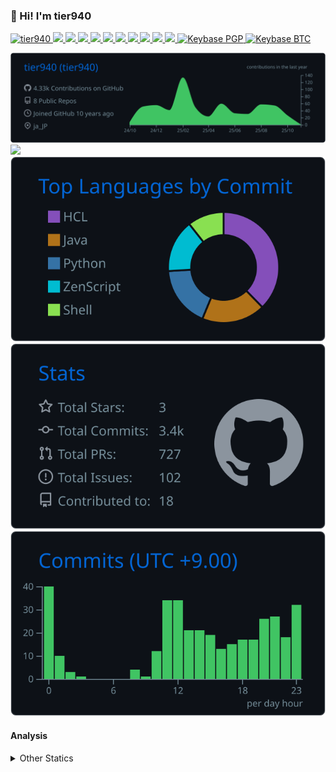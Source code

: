 ### 👋 Hi! I'm tier940

<p align="left"> 
  <a href="https://github.com/tier940/tier940/">
    <img src="https://komarev.com/ghpvc/?username=tier940" alt="tier940" />
  </a>
  <a href="http://twitter.com/tier940">
    <img height="20" src="https://img.shields.io/twitter/follow/tier940?label=Twitter&logo=twitter&style=flat" />
  </a>
  <a href="https://github.com/tier940">
    <img height="20" src="https://img.shields.io/github/followers/tier940?label=follow&logo=github&style=flat" />
  </a>
  <a href="https://www.reddit.com/user/tier940">
    <img height="20" src="https://img.shields.io/reddit/user-karma/combined/tier940?label=Reddit&logo=reddit&style=flat" />
  </a>
  <a href="https://stackoverflow.com/users/17317833/tier940">
    <img height="20" src="https://img.shields.io/stackexchange/stackoverflow/r/17317833?label=StackOverflow&logo=stack-overflow&style=flat" />
  </a>
  <a href="https://zenn.dev/tier940">
    <img height="20" src="https://zenn.badge.nikaera.com/s/tier940/likes" />
  </a>
  <a href="https://zenn.dev/tier940">
    <img height="20" src="https://zenn.badge.nikaera.com/s/tier940/followers" />
  </a>
  <a href="https://zenn.dev/tier940">
    <img height="20" src="https://zenn.badge.nikaera.com/s/tier940/articles" />
  </a>
  <a href="http://qiita.com/tier940">
    <img height="20" src="https://qiita-badge.apiapi.app/s/tier940/posts.svg" />
  </a>
  <a href="http://qiita.com/tier940">
    <img height="20" src="https://qiita-badge.apiapi.app/s/tier940/contributions.svg" />
  </a>
  <a href="https://github.com/tier940/tier940/">
    <img height="20" src="https://github.com/tier940/tier940/actions/workflows/main.yml/badge.svg" />
  </a>
  <a href="https://keybase.io/tier940">
    <img alt="Keybase PGP" src="https://img.shields.io/keybase/pgp/tier940">
  </a>
  <a href="https://keybase.io/tier940">
    <img alt="Keybase BTC" src="https://img.shields.io/keybase/btc/tier940">
  </a>
</p>

[![](https://raw.githubusercontent.com/tier940/tier940/main/profile-summary-card-output/github_dark/0-profile-details.svg)](https://github.com/vn7n24fzkq/github-profile-summary-cards)
[![](https://raw.githubusercontent.com/tier940/tier940/main/profile-summary-card-output/github_dark/1-repos-per-language.svg)](https://github.com/vn7n24fzkq/github-profile-summary-cards) [![](https://raw.githubusercontent.com/tier940/tier940/main/profile-summary-card-output/github_dark/2-most-commit-language.svg)](https://github.com/vn7n24fzkq/github-profile-summary-cards)
[![](https://raw.githubusercontent.com/tier940/tier940/main/profile-summary-card-output/github_dark/3-stats.svg)](https://github.com/vn7n24fzkq/github-profile-summary-cards) [![](https://raw.githubusercontent.com/tier940/tier940/main/profile-summary-card-output/github_dark/4-productive-time.svg)](https://github.com/vn7n24fzkq/github-profile-summary-cards)


#### Analysis
<!-- <img height="150" src="https://github.com/tier940/tier940/blob/master/images/stat.svg" alt="Alternative Text"/> -->

<details>
  <summary>Other Statics</summary>
  <!--START_SECTION:waka-->
![Code Time](http://img.shields.io/badge/Code%20Time-6%2C204%20hrs%2042%20mins-blue)

**🐱 My GitHub Data** 

> 📦 81.4 kB Used in GitHub's Storage 
 > 
> 💼 Opted to Hire
 > 
> 📜 14 Public Repositories 
 > 
> 🔑 8 Private Repositories 
 > 
**I'm an Early 🐤** 

```text
🌞 Morning                2589 commits        ████░░░░░░░░░░░░░░░░░░░░░   17.17 % 
🌆 Daytime                5404 commits        █████████░░░░░░░░░░░░░░░░   35.83 % 
🌃 Evening                5463 commits        █████████░░░░░░░░░░░░░░░░   36.22 % 
🌙 Night                  1625 commits        ███░░░░░░░░░░░░░░░░░░░░░░   10.78 % 
```
📅 **I'm Most Productive on Saturday** 

```text
Monday                   1661 commits        ███░░░░░░░░░░░░░░░░░░░░░░   11.01 % 
Tuesday                  2328 commits        ████░░░░░░░░░░░░░░░░░░░░░   15.44 % 
Wednesday                1780 commits        ███░░░░░░░░░░░░░░░░░░░░░░   11.80 % 
Thursday                 1482 commits        ██░░░░░░░░░░░░░░░░░░░░░░░   09.83 % 
Friday                   2214 commits        ████░░░░░░░░░░░░░░░░░░░░░   14.68 % 
Saturday                 2906 commits        █████░░░░░░░░░░░░░░░░░░░░   19.27 % 
Sunday                   2710 commits        ████░░░░░░░░░░░░░░░░░░░░░   17.97 % 
```


📊 **This Week I Spent My Time On** 

```text
🕑︎ Time Zone: Asia/Tokyo

💬 Programming Languages: 
Other                    23 hrs 19 mins      █████████████░░░░░░░░░░░░   51.55 % 
Markdown                 17 hrs 21 mins      ██████████░░░░░░░░░░░░░░░   38.37 % 
JSON                     1 hr 7 mins         █░░░░░░░░░░░░░░░░░░░░░░░░   02.50 % 
Java                     47 mins             ░░░░░░░░░░░░░░░░░░░░░░░░░   01.75 % 
Docker                   45 mins             ░░░░░░░░░░░░░░░░░░░░░░░░░   01.67 % 

🔥 Editors: 
Chrome                   25 hrs 16 mins      ██████████████░░░░░░░░░░░   55.87 % 
VS Code                  18 hrs 53 mins      ██████████░░░░░░░░░░░░░░░   41.78 % 
IntelliJ IDEA            1 hr 3 mins         █░░░░░░░░░░░░░░░░░░░░░░░░   02.35 % 

💻 Operating System: 
Windows                  27 hrs 55 mins      ███████████████░░░░░░░░░░   61.75 % 
Linux                    17 hrs 18 mins      ██████████░░░░░░░░░░░░░░░   38.25 % 
```

**I Mostly Code in Java** 

```text
Java                     11 repos            ██████████░░░░░░░░░░░░░░░   39.29 % 
HCL                      3 repos             ███░░░░░░░░░░░░░░░░░░░░░░   10.71 % 
Python                   2 repos             ██░░░░░░░░░░░░░░░░░░░░░░░   07.14 % 
Shell                    2 repos             ██░░░░░░░░░░░░░░░░░░░░░░░   07.14 % 
JavaScript               1 repo              █░░░░░░░░░░░░░░░░░░░░░░░░   03.57 % 
```



**Timeline**

![Lines of Code chart](https://raw.githubusercontent.com/tier940/tier940/main/assets/bar_graph.png)


 Last Updated on 18/08/2025 01:12:43 UTC
<!--END_SECTION:waka-->
</details>
